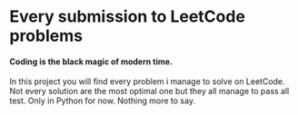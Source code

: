 # Every submission to LeetCode problems
#### Coding is the black magic of modern time.

In this project you will find every problem i manage to solve on LeetCode.
Not every solution are the most optimal one but they all manage to pass all test.
Only in Python for now.
Nothing more to say.


